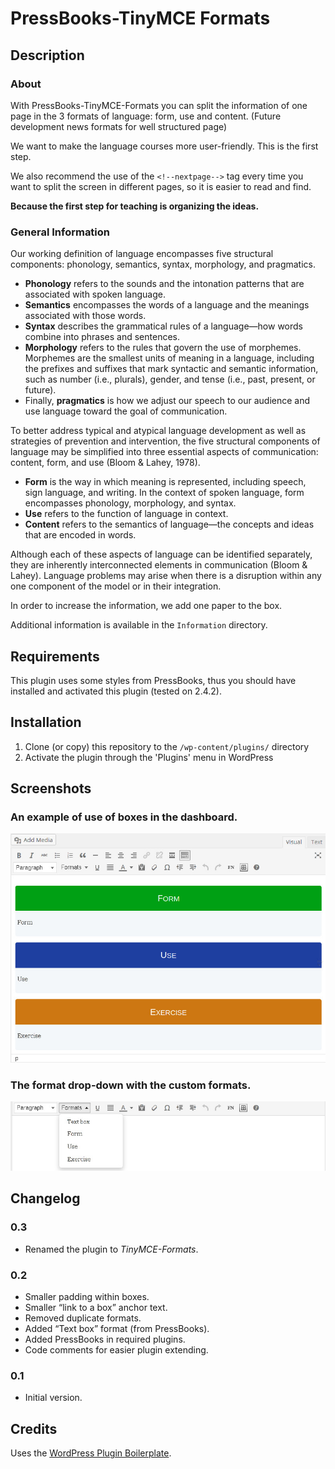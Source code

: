 # PressBooks-TinyMCE Formats

## Description

### About

With PressBooks-TinyMCE-Formats you can split the information of one page in the 3
formats of language: form, use and content.
(Future development news formats for well structured page)

We want to make the language courses more user-friendly. This is the first step.

We also recommend the use of the `<!--nextpage-->` tag every time you want to
split the screen in different pages, so it is easier to read and find.

**Because the first step for teaching is organizing the ideas.**

### General Information

Our working definition of language encompasses five structural components:
phonology, semantics, syntax, morphology, and pragmatics.

* **Phonology** refers to the sounds and the intonation patterns that are
  associated with spoken language.
* **Semantics** encompasses the words of a language and the meanings associated
  with those words.
* **Syntax** describes the grammatical rules of a language—how words combine
  into phrases and sentences.
* **Morphology** refers to the rules that govern the use of morphemes. Morphemes
  are the smallest units of meaning in a language, including the prefixes and
  suffixes that mark syntactic and semantic information, such as number (i.e.,
  plurals), gender, and tense (i.e., past, present, or future).
* Finally, **pragmatics** is how we adjust our speech to our audience and use
  language toward the goal of communication.

To better address typical and atypical language development as well as
strategies of prevention and intervention, the five structural components of
language may be simplified into three essential aspects of communication:
content, form, and use (Bloom & Lahey, 1978).

* **Form** is the way in which meaning is represented, including speech, sign
  language, and writing. In the context of spoken language, form encompasses
  phonology, morphology, and syntax.
* **Use** refers to the function of language in context.
* **Content** refers to the semantics of language—the concepts and ideas that
are encoded in words.

Although each of these aspects of language can be identified separately, they
are inherently interconnected elements in communication (Bloom & Lahey).
Language problems may arise when there is a disruption within any one component
of the model or in their integration.

In order to increase the information, we add one paper to the box.

Additional information is available in the `Information` directory.

## Requirements

This plugin uses some styles from PressBooks, thus you should have installed and
activated this plugin (tested on 2.4.2).

## Installation

1. Clone (or copy) this repository to the `/wp-content/plugins/` directory
1. Activate the plugin through the 'Plugins' menu in WordPress

## Screenshots

### An example of use of boxes in the dashboard.
![An example of use of boxes in the dashboard.](assets/screenshot-1.jpg)

### The format drop-down with the custom formats.
![The format drop-down with the custom formats.](assets/screenshot-2.jpg)

## Changelog

### 0.3
* Renamed the plugin to *TinyMCE-Formats*.

### 0.2
* Smaller padding within boxes.
* Smaller “link to a box” anchor text.
* Removed duplicate formats.
* Added “Text box” format (from PressBooks).
* Added PressBooks in required plugins.
* Code comments for easier plugin extending.

### 0.1
* Initial version.

## Credits

Uses the [WordPress Plugin Boilerplate](http://wppb.io/).
